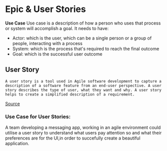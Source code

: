 # Epic & User Stories

__Use Case__
Use case is a description of how a person who uses that process or system will accomplish a goal. It needs to have:

- Actor: which is the user, which can be a single person or a group of people, interacting with a process
- System: which is the process that's required to reach the final outcome
- Goal: which is the successful user outcome

## User Story
```
A user story is a tool used in Agile software development to capture a description of a software feature from an end-user perspective. A user story describes the type of user, what they want and why. A user story helps to create a simplified description of a requirement.
```

[Source](https://www.visual-paradigm.com/guide/agile-software-development/what-is-user-story/#:~:text=A%20user%20story%20is%20a,simplified%20description%20of%20a%20requirement)

### Use Case for User Stories:
A team developing a messaging app, working in an agile environment could utilise a user story to understand what users pay attention so and what their preferences are for the UI,in order to succefully create a beautiful application. 



